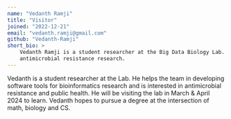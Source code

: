 ```yaml
---
name: "Vedanth Ramji"
title: "Visitor"
joined: "2022-12-21"
email: "vedanth.ramji@gmail.com"
github: "Vedanth-Ramji"
short_bio: >
    Vedanth Ramji is a student researcher at the Big Data Biology Lab. He has a background in bioinformatics and is interested in
    antimicrobial resistance research.
---
```


Vedanth is a student researcher at the Lab. He helps the team in developing software tools for bioinformatics research and is interested in antimicrobial resistance and public health. He will be visiting the lab in March & April 2024 to learn. Vedanth hopes to pursue a degree at the intersection of math, biology and CS. 
